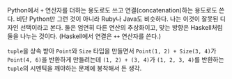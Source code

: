 Python에서 `+` 연산자를 더하는 용도로도 쓰고 연결(concatenation)하는 용도로도 쓴다. 비단 Python만 그런 것이 아니라 Ruby나 Java도 비슷하다. 나는 이것이 잘못된 디자인 선택이라고 본다. 둘은 엄연히 다른 연산의 추상화이고, 맞는 방향은 Haskell처럼 둘을 나누는 것이다. (Haskell에서 연결은 `++` 연산자를 쓴다.)

`tuple`을 상속 받아 `Point`와 `Size` 타입을 만들면서 `Point(1, 2) + Size(3, 4)`가 `Point(4, 6)`을 반환하게 만들려는데 `(1, 2) + (3, 4)`가 `(1, 2, 3, 4)`를 반환하는 `tuple`의 시멘틱을 깨야하는 문제에 봉착해서 든 생각.
